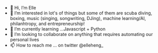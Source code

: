 - 👋 Hi, I’m Elle
- 👀 I’m interested in lot's of things but some of them are scuba diving, boxing, music (singing, songwriting, DJing), machine learning/AI, philanhtropy, and entrepreneurship! 
- 🌱 I’m currently learning ...Javascript + Python
- 💞️ I’m looking to collaborate on anything that requires automating our personal lives
- 📫 How to reach me ... on twitter @elleheng_

<!---
wanderlustelle/wanderlustelle is a ✨ special ✨ repository because its `README.md` (this file) appears on your GitHub profile.
You can click the Preview link to take a look at your changes.
--->
